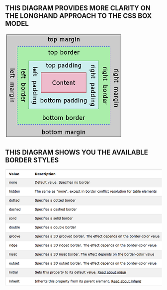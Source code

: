 ## THIS DIAGRAM PROVIDES MORE CLARITY ON THE LONGHAND APPROACH TO THE CSS BOX MODEL
![CSS Box Model Seperates](./readme-assets/boxmodel-complete.png)

## THIS DIAGRAM SHOWS YOU THE AVAILABLE BORDER STYLES
![CSS Borderstyle](./readme-assets/border-style.png)
